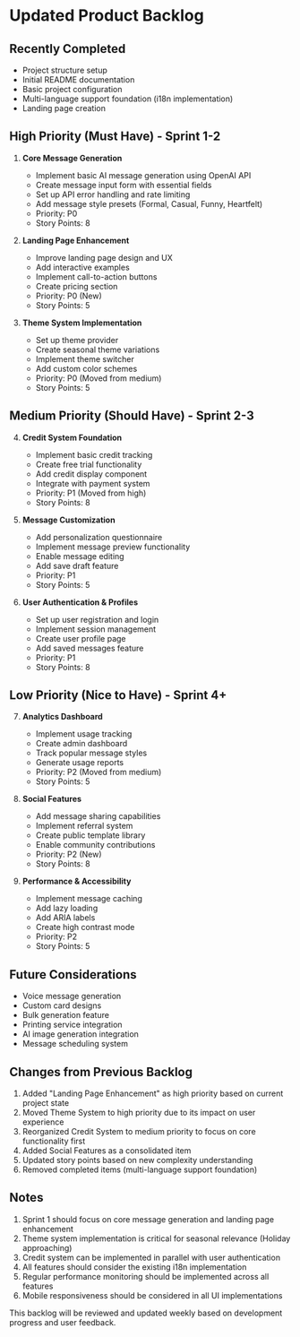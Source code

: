 # Updated Product Backlog

## Recently Completed

- Project structure setup
- Initial README documentation
- Basic project configuration
- Multi-language support foundation (i18n implementation)
- Landing page creation

## High Priority (Must Have) - Sprint 1-2

1. **Core Message Generation**

    - Implement basic AI message generation using OpenAI API
    - Create message input form with essential fields
    - Set up API error handling and rate limiting
    - Add message style presets (Formal, Casual, Funny, Heartfelt)
    - Priority: P0
    - Story Points: 8

2. **Landing Page Enhancement**

    - Improve landing page design and UX
    - Add interactive examples
    - Implement call-to-action buttons
    - Create pricing section
    - Priority: P0 (New)
    - Story Points: 5

3. **Theme System Implementation**
    - Set up theme provider
    - Create seasonal theme variations
    - Implement theme switcher
    - Add custom color schemes
    - Priority: P0 (Moved from medium)
    - Story Points: 5

## Medium Priority (Should Have) - Sprint 2-3

4. **Credit System Foundation**

    - Implement basic credit tracking
    - Create free trial functionality
    - Add credit display component
    - Integrate with payment system
    - Priority: P1 (Moved from high)
    - Story Points: 8

5. **Message Customization**

    - Add personalization questionnaire
    - Implement message preview functionality
    - Enable message editing
    - Add save draft feature
    - Priority: P1
    - Story Points: 5

6. **User Authentication & Profiles**
    - Set up user registration and login
    - Implement session management
    - Create user profile page
    - Add saved messages feature
    - Priority: P1
    - Story Points: 8

## Low Priority (Nice to Have) - Sprint 4+

7. **Analytics Dashboard**

    - Implement usage tracking
    - Create admin dashboard
    - Track popular message styles
    - Generate usage reports
    - Priority: P2 (Moved from medium)
    - Story Points: 5

8. **Social Features**

    - Add message sharing capabilities
    - Implement referral system
    - Create public template library
    - Enable community contributions
    - Priority: P2 (New)
    - Story Points: 8

9. **Performance & Accessibility**
    - Implement message caching
    - Add lazy loading
    - Add ARIA labels
    - Create high contrast mode
    - Priority: P2
    - Story Points: 5

## Future Considerations

- Voice message generation
- Custom card designs
- Bulk generation feature
- Printing service integration
- AI image generation integration
- Message scheduling system

## Changes from Previous Backlog

1. Added "Landing Page Enhancement" as high priority based on current project state
2. Moved Theme System to high priority due to its impact on user experience
3. Reorganized Credit System to medium priority to focus on core functionality first
4. Added Social Features as a consolidated item
5. Updated story points based on new complexity understanding
6. Removed completed items (multi-language support foundation)

## Notes

1. Sprint 1 should focus on core message generation and landing page enhancement
2. Theme system implementation is critical for seasonal relevance (Holiday approaching)
3. Credit system can be implemented in parallel with user authentication
4. All features should consider the existing i18n implementation
5. Regular performance monitoring should be implemented across all features
6. Mobile responsiveness should be considered in all UI implementations

This backlog will be reviewed and updated weekly based on development progress and user feedback.
